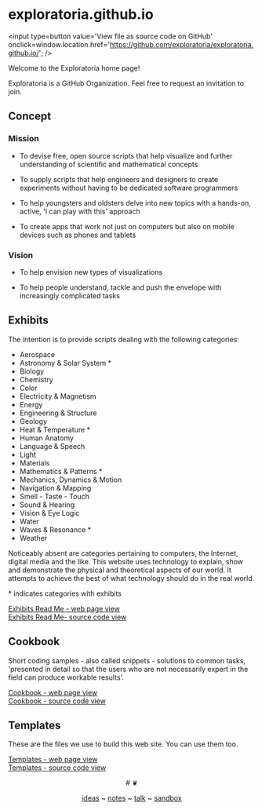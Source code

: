 exploratoria.github.io
===
<span style=display:none; >[View as web page]( http://exploratoria.github.io/ "View file as a web page." ) </span>
<input type=button value='View file as source code on GitHub' onclick=window.location.href='https://github.com/exploratoria/exploratoria.github.io/'; />

Welcome to the Exploratoria home page!

Exploratoria is a GitHub Organization. Feel free to request an invitation to join. 


## Concept

### Mission  
<!-- a statement of a rationale, applicable now as well as in the future -->
* To devise free, open source scripts that help visualize and further understanding of scientific and mathematical concepts

* To supply scripts that help engineers and designers to create experiments without having to be dedicated software programmers

* To help youngsters and oldsters delve into new topics with a hands-on, active, 'I can play with this' approach

* To create apps that work not just on computers but also on mobile devices such as phones and tablets

### Vision  
<!--  a descriptive picture of a desired future state -->

* To help envision new types of visualizations

* To help people understand, tackle and push the envelope with increasingly complicated tasks


## Exhibits

The intention is to provide scripts dealing with the following categories:

* Aerospace
* Astronomy & Solar System *
* Biology
* Chemistry
* Color
* Electricity & Magnetism
* Energy
* Engineering & Structure
* Geology
* Heat & Temperature *
* Human Anatomy
* Language & Speech
* Light
* Materials
* Mathematics & Patterns *
* Mechanics, Dynamics & Motion
* Navigation & Mapping
* Smell - Taste - Touch
* Sound & Hearing
* Vision & Eye Logic
* Water
* Waves & Resonance *
* Weather

Noticeably absent are categories pertaining to computers, the Internet, digital media and the like. 
This website uses technology to explain, show and demonstrate the physical and theoretical aspects of our world. 
It attempts to achieve the best of what technology should do in the real world.

&#42; indicates categories with exhibits 

[Exhibits Read Me - web page view]( http://exploratoria.github.io/exhibits/ )  
[Exhibits Read Me- source code view](  https://github.com/exploratoria/exploratoria.github.io/tree/master/exhibits/ )


## Cookbook

Short coding samples - also called snippets - solutions to common tasks, 'presented in detail so that the users who are not necessarily expert in the field can produce workable results'.

[Cookbook - web page view]( http://exploratoria.github.io/cookbook/ )  
[Cookbook - source code view](  https://github.com/exploratoria/exploratoria.github.io/tree/master/cookbook/ )


## Templates

These are the files we use to build this web site. You can use them too.

[Templates - web page view]( http://exploratoria.github.io/templates/ )  
[Templates - source code view](  https://github.com/exploratoria/exploratoria.github.io/tree/master/templates/ )


<center>
# &#x2766;

[ideas]( #ideas.md ) ~ [notes]( #notes.md ) ~ [talk]( #talk.md ) ~ [sandbox]( #./sandbox/readme.md )
</center>
